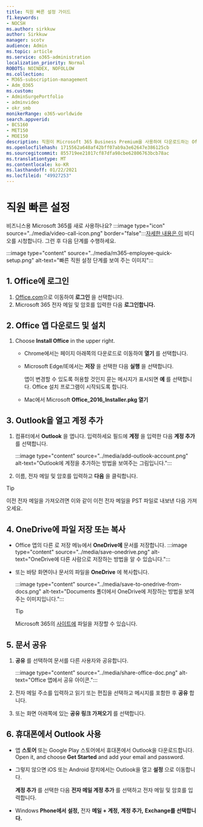 ```yaml
---
title: 직원 빠른 설정 가이드
f1.keywords:
- NOCSH
ms.author: sirkkuw
author: Sirkkuw
manager: scotv
audience: Admin
ms.topic: article
ms.service: o365-administration
localization_priority: Normal
ROBOTS: NOINDEX, NOFOLLOW
ms.collection:
- M365-subscription-management
- Adm_O365
ms.custom:
- AdminSurgePortfolio
- adminvideo
- okr_smb
monikerRange: o365-worldwide
search.appverid:
- BCS160
- MET150
- MOE150
description: 직원이 Microsoft 365 Business Premium을 사용하여 다운로드하는 Office 앱을 설정하는 방법을 배우는 데 도움을 줄 수 있습니다.
ms.openlocfilehash: 1715562a648af42bff07ab9a3e62647e386125cb
ms.sourcegitcommit: 855719ee21017cf87dfa98cbe62806763bcb78ac
ms.translationtype: MT
ms.contentlocale: ko-KR
ms.lasthandoff: 01/22/2021
ms.locfileid: "49927253"
---
```

# <a name="employee-quick-setup"></a>직원 빠른 설정

비즈니스용 Microsoft 365를 새로 사용하나요? :::image type="icon" source="../media/video-call-icon.png" border="false":::[자세한 내용은 이](https://support.microsoft.com/office/d6466f0d-5d13-464a-adcb-00906ae87029) 비디오를 시청합니다. 그런 후 다음 단계를 수행하세요.

:::image type="content" source="../media/m365-employee-quick-setup.png" alt-text="빠른 직원 설정 단계를 보여 주는 이미지":::

## <a name="1-sign-in-to-office"></a>1. Office에 로그인

1. [Office.com](https://office.com)으로 이동하여 **로그인** 을 선택합니다.
1. Microsoft 365 전자 메일 및 암호를 입력한 다음 **로그인합니다.**

## <a name="2-download-and-install-office-apps"></a>2. Office 앱 다운로드 및 설치

1. Choose **Install Office** in the upper right.
    - Chrome에서는 페이지 아래쪽의 다운로드로 이동하여 **열기** 를 선택합니다.
    - Microsoft Edge/IE에서는 **저장** 을 선택한 다음 **실행** 을 선택합니다.
    
        앱이 변경할 수 있도록 허용할 것인지 묻는 메시지가 표시되면 **예** 를 선택합니다. Office 설치 프로그램이 시작되도록 합니다.
    - Mac에서 Microsoft **Office_2016_Installer.pkg 열기**

## <a name="3-open-outlook-and-add-your-account"></a>3. Outlook을 열고 계정 추가

1. 컴퓨터에서 **Outlook** 을 엽니다. 입력하세요 필드에 **계정** 을 입력한 다음 **계정 추가** 를 선택합니다.

    :::image type="content" source="../media/add-outlook-account.png" alt-text="Outlook에 계정을 추가하는 방법을 보여주는 그림입니다.":::

1. 이름, 전자 메일 및 암호를 입력하고 **다음** 을 클릭합니다.

> [!TIP]
> 이전 전자 메일을 가져오려면 이와 같이 이전 전자 메일을 PST 파일로 내보낸 다음 가져오세요.

## <a name="4-save-or-copy-files-to-onedrive"></a>4. OneDrive에 파일 저장 또는 복사

- Office 앱의 다른 로 저장  메뉴에서 **OneDrive에** 문서를 저장합니다.
    :::image type="content" source="../media/save-onedrive.png" alt-text="OneDrive에 다른 사람으로 저장하는 방법을 알 수 있습니다.":::

- 또는 바탕 화면이나 문서의 파일을 **OneDrive** 에 복사합니다.

    :::image type="content" source="../media/save-to-onedrive-from-docs.png" alt-text="Documents 폴더에서 OneDrive에 저장하는 방법을 보여 주는 이미지입니다.":::

    > [!TIP]
    > Microsoft 365의 [사이트에](https://support.microsoft.com/office/d18d21a0-1f9f-4f6c-ac45-d52afa0a4a2e) 파일을 저장할 수 있습니다.

## <a name="5-share-documents"></a>5. 문서 공유

1. **공유** 를 선택하여 문서를 다른 사용자와 공유합니다.

    :::image type="content" source="../media/share-office-doc.png" alt-text="Office 앱에서 공유 아이콘.":::

1. 전자 메일 주소를 입력하고 읽기 또는 편집을 선택하고 메시지를 포함한 후 **공유** 합니다.
1. 또는 화면 아래쪽에 있는 **공유 링크 가져오기** 를 선택합니다.

## <a name="6-get-outlook-on-your-phone"></a>6. 휴대폰에서 Outlook 사용

- 앱 **스토어** 또는 Google Play 스토어에서 휴대폰에서 Outlook을 다운로드합니다. Open it, and choose **Get Started** and add your email and password.
- 그렇지 않으면 iOS 또는 Android 장치에서는 Outlook을 열고 **설정** 으로 이동합니다.

    **계정 추가** 를 선택한 다음 **전자 메일 계정 추가** 를 선택하고 전자 메일 및 암호를 입력합니다.
- Windows **Phone에서** **설정,** 전자 **메일 + 계정,** **계정 추가,** **Exchange를 선택합니다.**